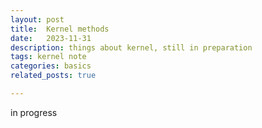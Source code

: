 ```yaml
---
layout: post
title:  Kernel methods
date:   2023-11-31
description: things about kernel, still in preparation
tags: kernel note
categories: basics
related_posts: true

---
```


in progress
